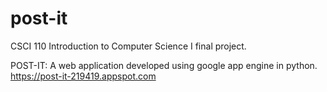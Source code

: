 # post-it
CSCI 110 Introduction to Computer Science I final project.

POST-IT: A web application developed using google app engine in python.
https://post-it-219419.appspot.com
